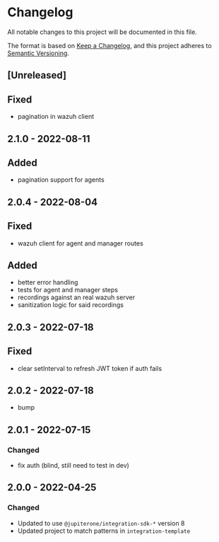 # Changelog

All notable changes to this project will be documented in this file.

The format is based on [Keep a Changelog](https://keepachangelog.com/en/1.0.0/),
and this project adheres to
[Semantic Versioning](https://semver.org/spec/v2.0.0.html).

## [Unreleased]

## Fixed

- pagination in wazuh client

## 2.1.0 - 2022-08-11

## Added

- pagination support for agents

## 2.0.4 - 2022-08-04

## Fixed

- wazuh client for agent and manager routes

## Added

- better error handling
- tests for agent and manager steps
- recordings against an real wazuh server
- sanitization logic for said recordings

## 2.0.3 - 2022-07-18

## Fixed

- clear setInterval to refresh JWT token if auth fails

## 2.0.2 - 2022-07-18

- bump

## 2.0.1 - 2022-07-15

### Changed

- fix auth (blind, still need to test in dev)

## 2.0.0 - 2022-04-25

### Changed

- Updated to use `@jupiterone/integration-sdk-*` version 8
- Updated project to match patterns in `integration-template`
